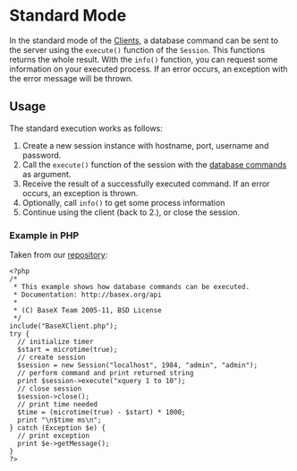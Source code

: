 
# Standard Mode
 


 
In the standard mode of the [Clients](Clients.md), a database command can be sent to the server using the `execute()` function of the `Session`. This functions returns the whole result. With the `info()` function, you can request some information on your executed process. If an error occurs, an exception with the error message will be thrown.

 
## Usage

The standard execution works as follows:

1. Create a new session instance with hostname, port, username and password. 
2. Call the `execute()` function of the session with the [database commands](Commands.md) as argument. 
3. Receive the result of a successfully executed command. If an error occurs, an exception is thrown. 
4. Optionally, call `info()` to get some process information 
5. Continue using the client (back to 2.), or close the session. 

### Example in PHP

Taken from our [repository](https://github.com/BaseXdb/basex-api/blob/master/src/main/php/Example.php): 


    <?php
    /*
     * This example shows how database commands can be executed.
     * Documentation: http://basex.org/api
     *
     * (C) BaseX Team 2005-11, BSD License
     */
    include("BaseXClient.php");
    try {
      // initialize timer
      $start = microtime(true);
      // create session
      $session = new Session("localhost", 1984, "admin", "admin");
      // perform command and print returned string
      print $session->execute("xquery 1 to 10");
      // close session
      $session->close();
      // print time needed
      $time = (microtime(true) - $start) * 1000;
      print "\n$time ms\n";
    } catch (Exception $e) {
      // print exception
      print $e->getMessage();
    }
    ?>

